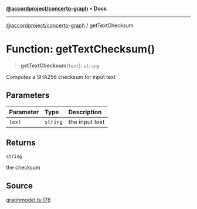 [**@accordproject/concerto-graph**](../README.md) • **Docs**

***

[@accordproject/concerto-graph](../globals.md) / getTextChecksum

# Function: getTextChecksum()

> **getTextChecksum**(`text`): `string`

Computes a SHA256 checksum for input text

## Parameters

| Parameter | Type | Description |
| :------ | :------ | :------ |
| `text` | `string` | the input text |

## Returns

`string`

the checksum

## Source

[graphmodel.ts:178](https://github.com/accordproject/lab-concerto-graph/blob/cefc9be4fd1dac498d9d3b8abf33d069293dcc53/src/graphmodel.ts#L178)
